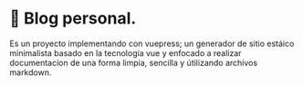 # 📄 Blog personal. 

Es un proyecto implementando con vuepress; un generador de sitio estáico minimalista basado en la tecnología vue  y enfocado a realizar documentacíon de una forma limpia, sencilla y útilizando archivos markdown.

 